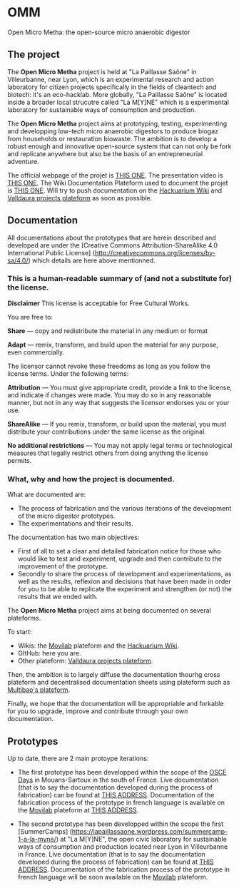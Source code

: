 # OMM
Open Micro Metha: the open-source micro anaerobic digestor

## The project
The __Open Micro Metha__ project is held at "La Paillasse Saône" in Villeurbanne, near Lyon, which is an experimental research and action laboratory for citizen projects specifically in the fields of cleantech and biotech: it's an eco-hacklab. More globally, "La Paillasse Saône" is located inside a broader local strucutre called "La M[Y]NE" which is a experimental laboratory for sustainable ways of consumption and production. 

The __Open Micro Metha__ project aims at prototyping, testing, experimenting and developping low-tech micro anaerobic digestors to produce biogaz from households or restauration biowaste. The ambition is to develop a robust enough and innovative open-source system that can not only be fork and replicate anywhere but also be the basis of an entrepreneurial adventure. 

The official webpage of the projet is [THIS ONE](http://leteaser.fr/openmicrometha).
The presentation video is [THIS ONE](https://www.youtube.com/watch?v=jOgKKkc--5Q).
The Wiki Documentation Plateform used to document the projet is [THIS ONE](http://movilab.org/index.php?title=OpenMicroMetha).
WIll try to push documentation on the [Hackuarium Wiki](http://wiki.hackuarium.ch/index.php?title=Main_Page) and [Valldaura projects plateform](http://fr.padlet.com/valldauraaction/valldauralabs) as soon as possible. 


## Documentation
All documentations about the prototypes that are herein described and developed are under the [Creative Commons Attribution-ShareAlike 4.0 International Public License] (http://creativecommons.org/licenses/by-sa/4.0/) which details are here above mentionned.

### This is a human-readable summary of (and not a substitute for) the license.
__Disclaimer__
This license is acceptable for Free Cultural Works.

You are free to:

__Share__ — copy and redistribute the material in any medium or format

__Adapt__ — remix, transform, and build upon the material for any purpose, even commercially.

The licensor cannot revoke these freedoms as long as you follow the license terms.
Under the following terms:

__Attribution__ — You must give appropriate credit, provide a link to the license, and indicate if changes were made. You may do so in any reasonable manner, but not in any way that suggests the licensor endorses you or your use.

__ShareAlike__ — If you remix, transform, or build upon the material, you must distribute your contributions under the same license as the original.

__No additional restrictions__ — You may not apply legal terms or technological measures that legally restrict others from doing anything the license permits.

### What, why and how the project is documented.

What are documented are:
* The process of fabrication and the various iterations of the development of the micro digestor prototypes.
* The experimentations and their results.

The documentation has two main objectives:
* First of all to set a clear and detailed fabrication notice for those who would like to test and experiment, upgrade and then contribute to the improvement of the prototype.
* Secondly to share the process of development and experimentations, as well as the results, reflexion and decisions that have been made in order for you to be able to replicate the experiment and strengthen (or not) the results that we ended with. 


The __Open Micro Metha__ project aims at being documented on several plateforms. 

To start:
* Wikis: the [Movilab](http://movilab.org/) plateform and the [Hackuarium Wiki](http://wiki.hackuarium.ch/index.php?title=Main_Page). 
* GItHub: here you are. 
* Other plateform: [Valldaura projects plateform](http://fr.padlet.com/valldauraaction/valldauralabs).

Then, the ambition is to largely diffuse the documentation thourhg cross plateform and decentralised documentation sheets using plateform such as [Multibao's plateform](http://www.multibao.org/multibao/contributions/pages).

Finally, we hope that the documentation will be appropriable and forkable for you to upgrade, improve and contribute through your own documentation.


## Prototypes

Up to date, there are 2 main protoype iterations:
* The first prototype has been developped within the scope of the [OSCE Days](http://community.oscedays.org/) in Mouans-Sartoux in the south of France. Live documentation (that is to say the documentation developed during the process of fabrication) can be found at [THIS ADDRESS](https://omm.hackpad.com/OSCEDays-ProtoOMM-v1-Mouans-Sartoux-Yi4Tc0emWbv). Documentation of the fabrication process of the prototype in french language is available on the [Movilab](http://movilab.org/) plateform at [THIS ADDRESS](http://movilab.org/index.php?title=OpenMicroMetha_protoype_V1#.C3.80_faire_apr.C3.A8s). 

* The second prototype has been developped within the scope the first [SummerCamps] (https://lapaillassaone.wordpress.com/summercamp-1-a-la-myne/) at "La M[Y]NE", the open civic laboratory for sustainable ways of consumption and production located near Lyon in Villeurbanne in France. Live documentation (that is to say the documentation developed during the process of fabrication) can be found at [THIS ADDRESS](https://omm.hackpad.com/HackOMM-Open-Micro-Metha-MyneCamp-Proto-OMM-V2-NvmgBtoWk3Y). Documentation of the fabrication process of the prototype in french language will be soon available on the [Movilab](http://movilab.org/) plateform.

